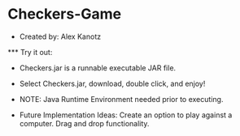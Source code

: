 # Checkers-Game
- Created by: Alex Kanotz

*** Try it out:
- Checkers.jar is a runnable executable JAR file.
- Select Checkers.jar, download, double click, and enjoy!
- NOTE: Java Runtime Environment needed prior to executing.

- Future Implementation Ideas:
Create an option to play against a computer.
Drag and drop functionality.
